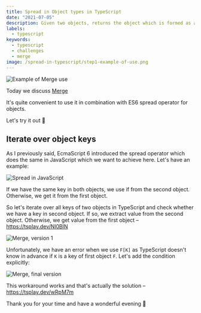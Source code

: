 ```yaml
---
title: Spread in Object types in TypeScript
date: "2021-07-05"
description: Given two objects, returns the object which is formed as a spread of two objects
labels:
  - typescript
keywords:
  - typescript
  - challenges
  - merge
image: /spread-in-typescript/step1-example-of-use.png
---
```


![Example of Merge use](/spread-in-typescript/step1-example-of-use.png)

Today we discuss [Merge](https://github.com/type-challenges/type-challenges/blob/master/questions/599-medium-merge/README.md)

It's quite convenient to use it in combination with ES6 spread operator for objects.

Let's try it out 🚀

## Iterate over object keys

As I previously said, EcmaScript 6 introduced the spread operator which does the same in JavaScript which we want to achieve here. Let's have an example:

![Spread in JavaScript](/spread-in-typescript/step2-spread-in-js.png)

If we have the same key in both objects, we use if from the second object. Otherwise, we get it from the first object.

So let's iterate over all keys of two objects in TypeScript and check whether we have a key in second object. If so, we extract value from the second object. Otherwise, we get value from the first object – https://tsplay.dev/Nl0BlN

![Merge, version 1](/spread-in-typescript/step3-solution-v1.png)

Unfortunately, we have an error when we use `F[K]` as TypeScript doesn't know in advance if `K` is a key of first object `F`. Let's add the condition explicitly:

![Merge, final version](/spread-in-typescript/step4-solution.png)

This workaround works and that's actually the solution – https://tsplay.dev/wRpM7m

Thank you for your time and have a wonderful evening 🌇
